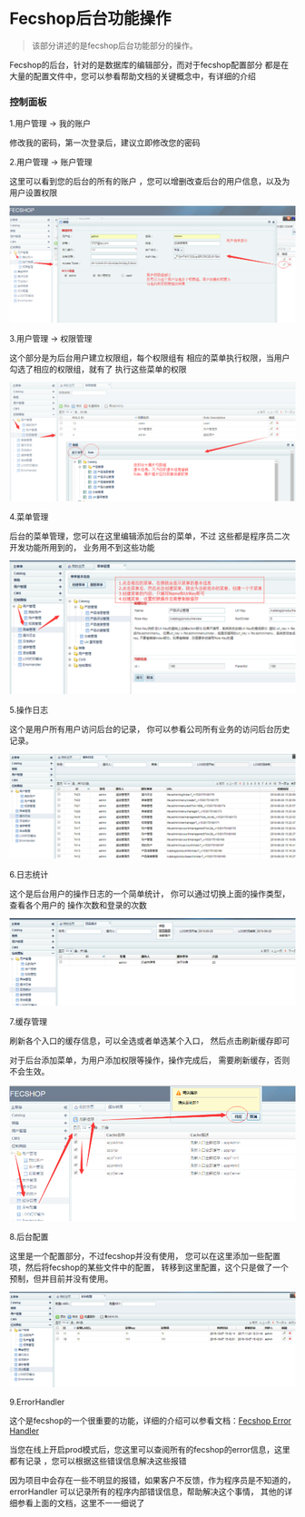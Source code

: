 Fecshop后台功能操作
================

> 该部分讲述的是fecshop后台功能部分的操作。


Fecshop的后台，针对的是数据库的编辑部分，而对于fecshop配置部分
都是在大量的配置文件中，您可以参看帮助文档的关键概念中，有详细的介绍

### 控制面板

1.用户管理 -> 我的账户

修改我的密码，第一次登录后，建议立即修改您的密码


2.用户管理 -> 账户管理

这里可以看到您的后台的所有的账户
，您可以增删改查后台的用户信息，以及为用户设置权限

![xxx](images/cc1.png)




3.用户管理 -> 权限管理

这个部分是为后台用户建立权限组，每个权限组有
相应的菜单执行权限，当用户勾选了相应的权限组，就有了
执行这些菜单的权限


![xxx](images/cc2.png)

4.菜单管理

后台的菜单管理，您可以在这里编辑添加后台的菜单，不过
这些都是程序员二次开发功能所用到的，
业务用不到这些功能

![xxx](images/cc3.png)


5.操作日志

这个是用户所有用户访问后台的记录，
你可以参看公司所有业务的访问后台历史记录。

![xxx](images/cc4.png)


6.日志统计

这个是后台用户的操作日志的一个简单统计，
你可以通过切换上面的操作类型，查看各个用户的
操作次数和登录的次数

![xxx](images/cc5.png)


7.缓存管理

刷新各个入口的缓存信息，可以全选或者单选某个入口，
然后点击刷新缓存即可

对于后台添加菜单，为用户添加权限等操作，操作完成后，
需要刷新缓存，否则不会生效。

![xxx](images/cc6.png)

8.后台配置

这里是一个配置部分，不过fecshop并没有使用，
您可以在这里添加一些配置项，然后将fecshop的某些文件中的配置，
转移到这里配置，这个只是做了一个预制，但并目前并没有使用。

![xxx](images/cc7.png)

9.ErrorHandler

这个是fecshop的一个很重要的功能，详细的介绍可以参看文档：[Fecshop Error Handler](fecshop_error_handler.md)

当您在线上开启prod模式后，您这里可以查阅所有的fecshop的error信息，这里都有记录
，您可以根据这些错误信息解决这些报错

因为项目中会存在一些不明显的报错，如果客户不反馈，作为程序员是不知道的，errorHandler
可以记录所有的程序内部错误信息，帮助解决这个事情，
其他的详细参看上面的文档，这里不一一细说了




















































